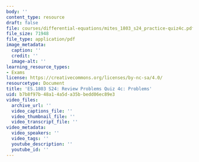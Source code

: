 ```yaml
---
body: ''
content_type: resource
draft: false
file: courses/differential-equations/mites_1803_s24_practice-quiz4c.pdf
file_size: 71948
file_type: application/pdf
image_metadata:
  caption: ''
  credit: ''
  image-alt: ''
learning_resource_types:
- Exams
license: https://creativecommons.org/licenses/by-nc-sa/4.0/
resourcetype: Document
title: 'ES.1803 S24: Review Problems Quiz 4c: Problems'
uid: b7b8f97b-48a1-4a5d-a35b-bedd06ec89e3
video_files:
  archive_url: ''
  video_captions_file: ''
  video_thumbnail_file: ''
  video_transcript_file: ''
video_metadata:
  video_speakers: ''
  video_tags: ''
  youtube_description: ''
  youtube_id: ''
---
```

